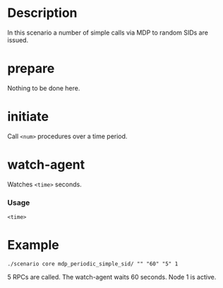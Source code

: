 # Description
In this scenario a number of simple calls via MDP to random SIDs are issued.

# prepare
Nothing to be done here.

# initiate
Call `<num>` procedures over a time period.

# watch-agent
Watches `<time>` seconds.

### Usage
```
<time>
```

# Example
```
./scenario core mdp_periodic_simple_sid/ "" "60" "5" 1
```

5 RPCs are called. The watch-agent waits 60 seconds. Node 1 is active.
